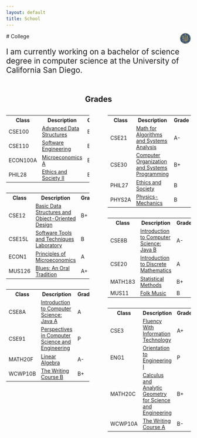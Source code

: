 ```yaml
---
layout: default
title: School
---
```


<style>
  td{width:35%}
</style>

<img align="right" src="media/images/UCSD Logo.jpg" width="6%" height="6%">
# College
<p style="font-size:150%">
  I am currently working on a bachelor of science degree in computer science at the University of California San Diego.
  <br/>
  <br/>
</p>
<center><h2>Grades</h2></center>
<table align="left" class="table" style="width:45%">
  <tr>
    <th>Class</th>
    <th>Description</th>
    <th>Grade</th>
    <th>Units</th>
  </tr>
  <tr>
    <td>CSE100</td>
    <td><a href="http://www-cse.ucsd.edu/cse100">Advanced Data Structures</a></td>
    <td>B-</td>
    <td>4</td>
  </tr>
  <tr>
    <td>CSE110</td>
    <td><a href="http://www-cse.ucsd.edu/cse110">Software Engineering</a></td>
    <td>B+</td>
    <td>4</td>
  </tr>
  <tr>
    <td>ECON100A</td>
    <td><a href="http://www.ucsd.edu/catalog/courses/ECON.html">Microeconomics A</a></td>
    <td>B</td>
    <td>4</td>
  </tr>
  <tr>
    <td>PHIL28</td>
    <td><a href="http://www.ucsd.edu/catalog/courses/PHIL.html">Ethics and Society II</a></td>
    <td>B</td>
    <td>4</td>
  </tr>
</table>
<table align="right" class="table" style="width:45%">
  <tr>
    <th>Class</th>
    <th>Description</th>
    <th>Grade</th>
    <th>Units</th>
  </tr>
  <tr>
    <td>CSE21</td>
    <td><a href="http://www-cse.ucsd.edu/cse21">Math for Algorithms and Systems Analysis</a></td>
    <td>A-</td>
    <td>4</td>
  </tr>
  <tr>
    <td>CSE30</td>
    <td><a href="http://www-cse.ucsd.edu/cse30">Computer Organization and Systems Programming</a></td>
    <td>B+</td>
    <td>4</td>
  </tr>
    <td>PHIL27</td>
    <td><a href="http://www.ucsd.edu/catalog/courses/PHIL.html">Ethics and Society</a></td>
    <td>B</td>
    <td>4</td>
  </tr>
  <tr>
    <td>PHYS2A</td>
    <td><a href="http://www.ucsd.edu/catalog/courses/PHYS.html">Physics-Mechanics</a></td>
    <td>B</td>
    <td>4</td>
  </tr>
</table>
<br/>
<br/>
<br/>
<table align="left" class="table" style="width:45%">
  <tr>
    <th>Class</th>
    <th>Description</th>
    <th>Grade</th>
    <th>Units</th>
  <tr>
    <td>CSE12</td>
    <td><a href="http://www-cse.ucsd.edu/cse12">Basic Data Structures and Object-Oriented Design</a></td>
    <td>B+</td>
    <td>4</td>
  </tr>
  <tr>
    <td>CSE15L</td>
    <td><a href="http://www-cse.ucsd.edu/cse15L">Software Tools and Techniques Laboratory</a></td>
    <td>B</td>
    <td>2</td>
  </tr>
  <tr>
    <td>ECON1</td>
    <td><a href="http://www.ucsd.edu/catalog/courses/ECON.html">Principles of Microeconomics</a></td>
    <td>A</td>
    <td>4</td>
  </tr>
  <tr>
    <td>MUS126</td>
    <td><a href="http://www.ucsd.edu/catalog/courses/MUS.html">Blues: An Oral Tradition</a></td>
    <td>A+</td>
    <td>4</td>
  </tr>
</table>
<table align="right" class="table" style="width:45%">
  <tr>
    <th>Class</th>
    <th>Description</th>
    <th>Grade</th>
    <th>Units</th>
  </tr>
  <tr>
    <td>CSE8B</td>
    <td><a href="http://www-cse.ucsd.edu/cse8B">Introduction to Computer Science: Java B</a></td>
    <td>A-</td>
    <td>4</td>
  </tr>
  <tr>
    <td>CSE20</td>
    <td><a href="http://www-cse.ucsd.edu/cse20">Introduction to Discrete Mathematics</a></td>
    <td>A</td>
    <td>4</td>
  </tr>
  <tr>
    <td>MATH183</td>
    <td><a href="http://www.ucsd.edu/catalog/courses/MATH.html">Statistical Methods</a></td>
    <td>B+</td>
    <td>4</td>
  </tr>
  <tr>
    <td>MUS11</td>
    <td><a href="http://www.ucsd.edu/catalog/courses/MUS.html">Folk Music</a></td>
    <td>B</td>
    <td>4</td>
  </tr>
</table>
<br/>
<table align="left" class="table" style="width:45%">
  <tr>
    <th>Class</th>
    <th>Description</th>
    <th>Grade</th>
    <th>Units</th>
  </tr>
  <tr>
    <td>CSE8A</td>
    <td><a href="http://www-cse.ucsd.edu/cse8A">Introduction to Computer Science: Java A</a></td>
    <td>A</td>
    <td>4</td>
  </tr>
  <tr>
    <td>CSE91</td>
    <td><a href="http://www-cse.ucsd.edu/cse91">Perspectives in Computer Science and Engineering</a></td>
    <td>P</td>
    <td>2</td>
  </tr>
  <tr>
    <td>MATH20F</td>
    <td><a href="http://www.ucsd.edu/catalog/courses/MATH.html">Linear Algebra</a></td>
    <td>A-</td>
    <td>4</td>
  </tr>
  <tr>
    <td>WCWP10B</td>
    <td><a href="http://www.ucsd.edu/catalog/courses/WARR.html">The Writing Course B</a></td>
    <td>B+</td>
    <td>4</td>
  </tr>
</table>
<table align="right" class="table" style="width:45%">
  <tr>
    <th>Class</th>
    <th>Description</th>
    <th>Grade</th>
    <th>Units</th>
  </tr>
  <tr>
    <td>CSE3</td>
    <td><a href="http://www-cse.ucsd.edu/cse3">Fluency With Information Technology</a></td>
    <td>A+</td>
    <td>4</td>
  </tr>
  <tr>
    <td>ENG1</td>
    <td><a href="http://www.ucsd.edu/catalog/courses/SOE.html">Orientation to Engineering I</a></td>
    <td>P</td>
    <td>1</td>
  </tr>
  <tr>
    <td>MATH20C</td>
    <td><a href="http://www.ucsd.edu/catalog/courses/MATH.html">Calculus and Analytic Geometry for Science and Engineering</a></td>
    <td>B+</td>
    <td>4</td>
  </tr>
  <tr>
    <td>WCWP10A</td>
    <td><a href="http://www.ucsd.edu/catalog/courses/WARR.html">The Writing Course A</a></td>
    <td>B-</td>
    <td>4</td>
  </tr>
</table>
<br/>
